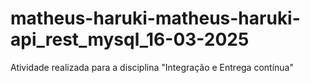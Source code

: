 # matheus-haruki-matheus-haruki-api_rest_mysql_16-03-2025

Atividade realizada para a disciplina "Integração e Entrega contínua"
